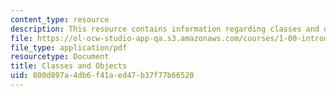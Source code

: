 ```yaml
---
content_type: resource
description: This resource contains information regarding classes and objects.
file: https://ol-ocw-studio-app-qa.s3.amazonaws.com/courses/1-00-introduction-to-computers-and-engineering-problem-solving-spring-2012/800d897a4db6f41aed47b37f77b66520_MIT1_00S12_Lec_7.pdf
file_type: application/pdf
resourcetype: Document
title: Classes and Objects
uid: 800d897a-4db6-f41a-ed47-b37f77b66520
---
```

